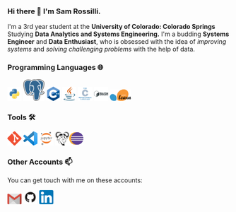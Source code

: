 ### Hi there 👋 I'm Sam Rossilli. 

I'm a 3rd year student at the **University of Colorado: Colorado Springs** Studying **Data Analytics and Systems Engineering.** 
I'm a budding **Systems Engineer** and **Data Enthusiast**, who is obsessed with the idea of *improving systems* and *solving challenging problems* with the help of data. 

### Programming Languages 🌐

[<img src="https://raw.githubusercontent.com/github/explore/80688e429a7d4ef2fca1e82350fe8e3517d3494d/topics/python/python.png" alt="python logo" width="32">](https://www.python.org/) [<img src="https://raw.githubusercontent.com/Sarossilli/Sarossilli/master/img/elephant.png" alt="PostgreSQL" width="48">](https://www.postgresql.org/) [<img src="https://raw.githubusercontent.com/github/explore/80688e429a7d4ef2fca1e82350fe8e3517d3494d/topics/cpp/cpp.png" alt="cpp logo" width="32">](https://isocpp.org/) [<img src="https://raw.githubusercontent.com/github/explore/80688e429a7d4ef2fca1e82350fe8e3517d3494d/topics/java/java.png" alt="java logo" width="32">](https://www.java.com/) [<img src="https://raw.githubusercontent.com/github/explore/80688e429a7d4ef2fca1e82350fe8e3517d3494d/topics/c/c.png" alt="c logo" width="32">](http://www.open-std.org/jtc1/sc22/wg14/) [<img src="https://raw.githubusercontent.com/github/explore/80688e429a7d4ef2fca1e82350fe8e3517d3494d/topics/bash/bash.png" alt="bash logo" width="32">](https://www.gnu.org/software/bash/)
[<img src="https://raw.githubusercontent.com/Sarossilli/Sarossilli/master/img/scikit.png" alt="scikit logo" width="48">](https://scikit-learn.org/stable/index.html) 

### Tools 🛠️

 [<img src="https://raw.githubusercontent.com/Sarossilli/Sarossilli/master/img/git.png" alt="git logo" width="32">](https://git-scm.com/) [<img src="https://raw.githubusercontent.com/Sarossilli/Sarossilli/master/img/vscode.png" alt="vscode logo" width="32">](https://code.visualstudio.com/) [<img src="https://raw.githubusercontent.com/Sarossilli/Sarossilli/master/img/jupyter_notebook.png" alt="jupyter notebook logo" width="32">](https://jupyter.org/) [<img src="https://raw.githubusercontent.com/Sarossilli/Sarossilli/master/img/gnu_make.png" alt="gnu make logo" width="32">](https://www.gnu.org/software/make/manual/)[<img src="https://raw.githubusercontent.com/Sarossilli/Sarossilli/master/img/eclipse.png" alt="eclipse logo" width="32">](https://www.eclipse.org/)

### Other Accounts 📫
You can get touch with me on these accounts:

 [<img src="https://raw.githubusercontent.com/Sarossilli/Sarossilli/master/img/gmail.png" alt="email logo" width="32">](mailto:sarossilli@gmail.com) [<img src="https://raw.githubusercontent.com/Sarossilli/Sarossilli/master/img/github.png" alt="github logo" width="32">](https://github.com/sarossilli) [<img src="https://raw.githubusercontent.com/Sarossilli/Sarossilli/master/img/linkedin.png" alt="linkedin logo" width="32">](https://www.linkedin.com/in/sarossilli/)
